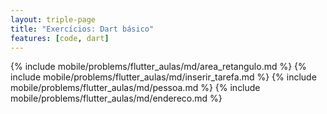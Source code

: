 ```yaml
---
layout: triple-page
title: "Exercícios: Dart básico"
features: [code, dart]
---
```


{% include mobile/problems/flutter_aulas/md/area_retangulo.md %}
{% include mobile/problems/flutter_aulas/md/inserir_tarefa.md %}
{% include mobile/problems/flutter_aulas/md/pessoa.md %}
{% include mobile/problems/flutter_aulas/md/endereco.md %}
